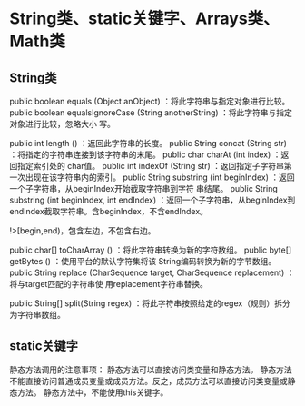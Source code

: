 # String类、static关键字、Arrays类、Math类

## String类

public boolean equals (Object anObject) ：将此字符串与指定对象进行比较。
public boolean equalsIgnoreCase (String anotherString) ：将此字符串与指定对象进行比较，忽略大小
写。

public int length () ：返回此字符串的长度。
public String concat (String str) ：将指定的字符串连接到该字符串的末尾。
public char charAt (int index) ：返回指定索引处的 char值。
public int indexOf (String str) ：返回指定子字符串第一次出现在该字符串内的索引。
public String substring (int beginIndex) ：返回一个子字符串，从beginIndex开始截取字符串到字符
串结尾。
public String substring (int beginIndex, int endIndex) ：返回一个子字符串，从beginIndex到
endIndex截取字符串。含beginIndex，不含endIndex。

!>[begin,end)，包含左边，不包含右边。

public char[] toCharArray () ：将此字符串转换为新的字符数组。
public byte[] getBytes () ：使用平台的默认字符集将该 String编码转换为新的字节数组。
public String replace (CharSequence target, CharSequence replacement) ：将与target匹配的字符串使
用replacement字符串替换。

public String[] split(String regex) ：将此字符串按照给定的regex（规则）拆分为字符串数组。

## static关键字

静态方法调用的注意事项：
静态方法可以直接访问类变量和静态方法。
静态方法不能直接访问普通成员变量或成员方法。反之，成员方法可以直接访问类变量或静态方法。
静态方法中，不能使用this关键字。